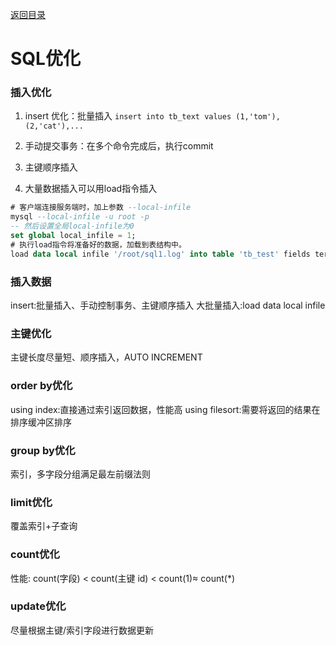 [返回目录](./1.MySQL进阶.md)

# SQL优化

### 插入优化

1. insert 优化：批量插入
`insert into tb_text values (1,'tom'),(2,'cat'),...`

2. 手动提交事务：在多个命令完成后，执行commit
3. 主键顺序插入
4. 大量数据插入可以用load指令插入
```sql
# 客户端连接服务端时，加上参数 --local-infile
mysql --local-infile -u root -p
-- 然后设置全局local-infile为0
set global local_infile = 1;
# 执行load指令将准备好的数据，加载到表结构中。
load data local infile '/root/sql1.log' into table 'tb_test' fields terminated by ',' lines terminated by '\n';
```
### 插入数据
insert:批量插入、手动控制事务、主键顺序插入
大批量插入:load data local infile

### 主键优化
主键长度尽量短、顺序插入，AUTO INCREMENT

### order by优化
using index:直接通过索引返回数据，性能高
using filesort:需要将返回的结果在排序缓冲区排序

### group by优化
索引，多字段分组满足最左前缀法则

### limit优化
覆盖索引+子查询

### count优化
性能: count(字段) < count(主键 id) < count(1)≈ count(*)

### update优化
尽量根据主键/索引字段进行数据更新


